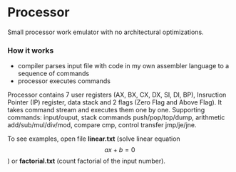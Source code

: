 # Processor
Small processor work emulator with no architectural optimizations.

### How it works
* compiler parses input file with code in my own assembler language to a sequence of commands
* processor executes commands

Processor contains 7 user registers (AX, BX, CX, DX, SI, DI, BP), Insruction Pointer (IP) register, data stack and 2 flags (Zero Flag and Above Flag). 
It takes command stream and executes them one by one. Supporting commands: input/ouput, stack commands push/pop/top/dump, arithmetic add/sub/mul/div/mod, compare cmp, control transfer jmp/je/jne.

To see examples, open file **linear.txt** (solve linear equation $$ ax + b = 0 $$) or **factorial.txt** (count factorial of the input number).
